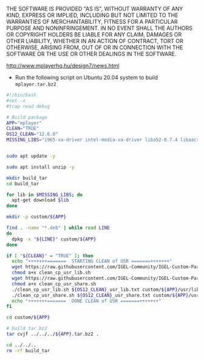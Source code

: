 THE SOFTWARE IS PROVIDED "AS IS", WITHOUT WARRANTY OF ANY KIND, EXPRESS OR IMPLIED, INCLUDING BUT NOT LIMITED TO THE WARRANTIES OF MERCHANTABILITY, FITNESS FOR A PARTICULAR PURPOSE AND NONINFRINGEMENT. IN NO EVENT SHALL THE AUTHORS OR COPYRIGHT HOLDERS BE LIABLE FOR ANY CLAIM, DAMAGES OR OTHER LIABILITY, WHETHER IN AN ACTION OF CONTRACT, TORT OR OTHERWISE, ARISING FROM, OUT OF OR IN CONNECTION WITH THE SOFTWARE OR THE USE OR OTHER DEALINGS IN THE SOFTWARE.

http://www.mplayerhq.hu/design7/news.html

- Run the following script on Ubuntu 20.04 system to build `mplayer.tar.bz2`

```bash linenums="1"
#!/bin/bash
#set -x
#trap read debug

# Build package
APP="mplayer"
CLEAN="TRUE"
OS12_CLEAN="12.6.0"
MISSING_LIBS="i965-va-driver intel-media-va-driver liba52-0.7.4 libaacs0 libaom0 libass9 libaudio2 libavcodec58 libavformat58 libavutil56 libbdplus0 libbluray2 libbs2b0 libchromaprint1 libcodec2-0.9 libdca0 libdirectfb-1.7-7 libdvdnav4 libdvdread7 libenca0 libfaad2 libgme0 libgsm1 libigdgmm11 liblirc-client0 libmad0 libmng2 libmpeg2-4 libopenal-data libopenal1 libopenmpt0 libpostproc55 libsdl1.2debian libshine3 libsnappy1v5 libsndio7.0 libssh-gcrypt-4 libswresample3 libswscale5 libva-drm2 libva-x11-2 libva2 libvdpau1 libvorbisidec1 libx264-155 libx265-179 libxvidcore4 libzvbi-common libzvbi0 mesa-va-drivers mesa-vdpau-drivers mplayer ocl-icd-libopencl1 va-driver-all vdpau-driver-all libcdio-cdda2 libcdio18 libcdio-paranoia2 libxvmc1 libvpx6"


sudo apt update -y

sudo apt install unzip -y

mkdir build_tar
cd build_tar

for lib in $MISSING_LIBS; do
  apt-get download $lib
done

mkdir -p custom/${APP}

find . -name "*.deb" | while read LINE
do
  dpkg -x "${LINE}" custom/${APP}
done

if [ "${CLEAN}" = "TRUE" ]; then
  echo "+++++++=======  STARTING CLEAN of USR =======+++++++"
  wget https://raw.githubusercontent.com/IGEL-Community/IGEL-Custom-Partitions/master/utils/igelos_usr/clean_cp_usr_lib.sh
  chmod a+x clean_cp_usr_lib.sh
  wget https://raw.githubusercontent.com/IGEL-Community/IGEL-Custom-Partitions/master/utils/igelos_usr/clean_cp_usr_share.sh
  chmod a+x clean_cp_usr_share.sh
  ./clean_cp_usr_lib.sh ${OS12_CLEAN}_usr_lib.txt custom/${APP}/usr/lib
  ./clean_cp_usr_share.sh ${OS12_CLEAN}_usr_share.txt custom/${APP}/usr/share
  echo "+++++++=======  DONE CLEAN of USR =======+++++++"
fi

cd custom/${APP}

# build tar.bz2
tar cvjf ../../../${APP}.tar.bz2 .

cd ../../..
rm -rf build_tar
```